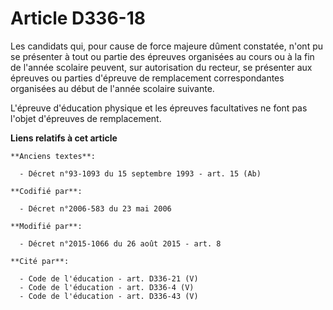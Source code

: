# Article D336-18

Les candidats qui, pour cause de force majeure dûment constatée, n'ont pu se présenter à tout ou partie des épreuves
organisées au cours ou à la fin de l'année scolaire peuvent, sur autorisation du recteur, se présenter aux épreuves ou
parties d'épreuve de remplacement correspondantes organisées au début de l'année scolaire suivante. 

L'épreuve d'éducation physique et les épreuves facultatives ne font pas l'objet d'épreuves de remplacement.

**Liens relatifs à cet article**

	**Anciens textes**:

	  - Décret n°93-1093 du 15 septembre 1993 - art. 15 (Ab)

	**Codifié par**:

	  - Décret n°2006-583 du 23 mai 2006

	**Modifié par**:

	  - Décret n°2015-1066 du 26 août 2015 - art. 8

	**Cité par**:

	  - Code de l'éducation - art. D336-21 (V)
	  - Code de l'éducation - art. D336-4 (V)
	  - Code de l'éducation - art. D336-43 (V)
